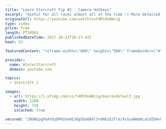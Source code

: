 ```yaml
---
title: "Learn Starcraft Tip #2 - Camera Hotkeys"
excerpt: "Useful for all races almost all of the time :) More detailed guides/tutorials under the learn to play starcraft playlist."
originalUrl: https://youtube.com/watch?v=t4Ml0nAWcig
type: video
price: Free
length: PT1M56S
publishedDateTime: 2017-10-23T18:17:42Z
heat: 53

featuredContent: "<iframe width=\"800\" height=\"500\" frameborder=\"0\" src=\"https://www.youtube.com/embed/t4Ml0nAWcig\" allow=\"accelerometer; autoplay; encrypted-media; gyroscope; picture-in-picture\" allowfullscreen></iframe>"

provider:
  name: WinterStarcraft
  domain: youtube.com

topics:
  - StarCraft 2

images:
  - url: https://i.ytimg.com/vi/t4Ml0nAWcig/maxresdefault.jpg
    width: 1280
    height: 720
    isCached: true

secured: "2NdAEpghGAYUyDPH2UeH13dg5Qe6B4l3+dHk2QJflm/XvSyaWmbKLoCdZU4nUiJIENHG9cMMEBJc0cdH6K0Ag/Gu+HmUK6456Qm1OJh8S6NwsnfnXwOaBx1ERlQapAnSiMgO5IxFPN5CdcTkkhpAloprpM4eL4hhROuxgIbFzYAt5O+leQQU15qUDUSACHqgjPevssQ1STqVRvbdaCau60Jo5NMHHiTIGZ2Z+ieCLey+pXTDZXhB49LS5kIo2FW1XRAyXJJuDhn12oBHBzDGgOGsa0STaRH+ftGXBcDu8XDMiByQxIegJljm20BvSe1LmT30gLaJyG0MJigNnA9dfesbrD5D3LqRVMJIKA6A2cv5RsT7DDfH7brX9UcvRTXM9bgRTUAn5c7RcCphxgv4BxE40jeBntMVHvLK51tJNcY=;5YZRTaBIquSqim81T2xM3Q=="
---
```


